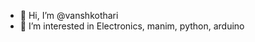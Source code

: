 - 👋 Hi, I’m @vanshkothari
- 👀 I’m interested in Electronics, manim, python, arduino

<!---
vanshkothari/vanshkothari is a ✨ special ✨ repository because its `README.md` (this file) appears on your GitHub profile.
You can click the Preview link to take a look at your changes.
--->
